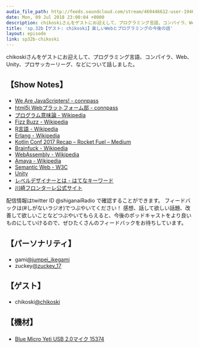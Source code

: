 ```yaml
---
audio_file_path: http://feeds.soundcloud.com/stream/469446612-user-194620696-sp32b-chikoski.mp3
date: Mon, 09 Jul 2018 23:00:04 +0000
description: chikoskiさんをゲストにお迎えして、プログラミング言語、コンパイラ、Web、Unity、プロサッカーリーグ、などについて話しました。
title: 'sp.32b【ゲスト: chikoski】楽しいWebとプログラミングの今後の話'
layout: episode
link: sp32b-chikoski
---
```


<p><span>chikoskiさんをゲストにお迎えして、プログラミング言語、コンパイラ、Web、Unity、プロサッカーリーグ、などについて話しました。</span></p>
<h2>
  <p>【Show Notes】</p>
</h2>
<ul>
  <li><a href="https://wajs.connpass.com/" target="_blank">We Are JavaScripters! - connpass</a></li>
  <li><a href="https://html5j-webplat.connpass.com/" target="_blank">html5j Webプラットフォーム部 - connpass</a></li>
  <li><a href="https://ja.wikipedia.org/wiki/%E3%83%97%E3%83%AD%E3%82%B0%E3%83%A9%E3%83%A0%E6%84%8F%E5%91%B3%E8%AB%96" target="_blank">プログラム意味論 - Wikipedia</a></li>
  <li><a href="https://ja.wikipedia.org/wiki/Fizz_Buzz" target="_blank">Fizz Buzz - Wikipedia</a></li>
  <li><a href="https://ja.wikipedia.org/wiki/R%E8%A8%80%E8%AA%9E" target="_blank">R言語 - Wikipedia</a></li>
  <li><a href="https://ja.wikipedia.org/wiki/Erlang" target="_blank">Erlang - Wikipedia</a></li>
  <li><a href="https://medium.com/rocket-fuel/kotlin-conf-2017-recap-c454129f1ebf" target="_blank">Kotlin Conf 2017 Recap – Rocket Fuel – Medium</a></li>
  <li><a href="https://ja.wikipedia.org/wiki/Brainfuck" target="_blank">Brainfuck - Wikipedia</a></li>
  <li><a href="https://ja.wikipedia.org/wiki/WebAssembly" target="_blank">WebAssembly - Wikipedia</a></li>
  <li><a href="https://ja.wikipedia.org/wiki/Amaya" target="_blank">Amaya - Wikipedia</a></li>
  <li><a href="https://www.w3.org/standards/semanticweb/" target="_blank">Semantic Web - W3C</a></li>
  <li><a href="https://unity3d.com/jp" target="_blank">Unity</a></li>
  <li><a href="http://d.hatena.ne.jp/keyword/%A5%EC%A5%D9%A5%EB%A5%C7%A5%B6%A5%A4%A5%CA%A1%BC" target="_blank">レベルデザイナーとは - はてなキーワード</a></li>
  <li><a href="http://www.frontale.co.jp/" target="_blank">川崎フロンターレ公式サイト</a></li>
</ul>
<p><span>
  配信情報はtwitter ID @shiganaiRadio で確認することができます。
  フィードバックは(#しがないラジオ)でつぶやいてください！
  感想、話して欲しい話題、改善して欲しいことなどつぶやいてもらえると、今後のポッドキャストをより良いものにしていけるので、ぜひたくさんのフィードバックをお待ちしています。
</span></p>
<h2>
  <p>【パーソナリティ】</p>
</h2>
<ul>
    <li>gami<a href="https://twitter.com/search?q=%40jumpei_ikegami&src=typd&lang=ja" target="_blank">@jumpei_ikegami</a></li>
    <li>zuckey<a href="https://twitter.com/search?q=%40zuckey_17&src=typd&lang=ja" target="_blank">@zuckey_17</a></li>
</ul>
<h2>
  <p>【ゲスト】</p>
</h2>
<ul>
  <li>chikoski<a href="https://twitter.com/chikoski" target="_blank">@chikoski</a></li>
</ul>
<h2>
  <p>【機材】</p>
</h2>
<ul>
    <li><a href="http://amzn.to/2tlkud3" target="_blank">Blue Micro Yeti USB 2.0マイク 15374</a></li>
</ul>
